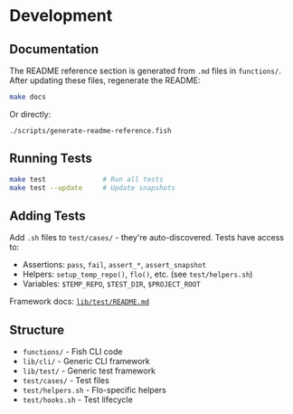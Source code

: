 # Development

## Documentation

The README reference section is generated from `.md` files in `functions/`. After updating these files, regenerate the README:

```bash
make docs
```

Or directly:

```fish
./scripts/generate-readme-reference.fish
```

## Running Tests

```bash
make test              # Run all tests
make test --update     # Update snapshots
```

## Adding Tests

Add `.sh` files to `test/cases/` - they're auto-discovered. Tests have access to:
- Assertions: `pass`, `fail`, `assert_*`, `assert_snapshot`
- Helpers: `setup_temp_repo()`, `flo()`, etc. (see `test/helpers.sh`)
- Variables: `$TEMP_REPO`, `$TEST_DIR`, `$PROJECT_ROOT`

Framework docs: [`lib/test/README.md`](lib/test/README.md)

## Structure

- `functions/` - Fish CLI code
- `lib/cli/` - Generic CLI framework
- `lib/test/` - Generic test framework
- `test/cases/` - Test files
- `test/helpers.sh` - Flo-specific helpers
- `test/hooks.sh` - Test lifecycle
